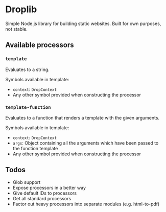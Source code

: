 # Droplib

Simple Node.js library for building static websites. Built for own purposes, not stable.

## Available processors

### `template`

Evaluates to a string.

Symbols available in template:
- `context`: `DropContext`
- Any other symbol provided when constructing the processor

### `template-function`

Evaluates to a function that renders a template with the given arguments.

Symbols available in template:
- `context`: `DropContext`
- `args`: Object containing all the arguments which have been passed to the function template
- Any other symbol provided when constructing the processor

## Todos

- Glob support
- Expose processors in a better way
- Give default IDs to processors
- Get all standard processors
- Factor out heavy processors into separate modules (e.g. html-to-pdf)